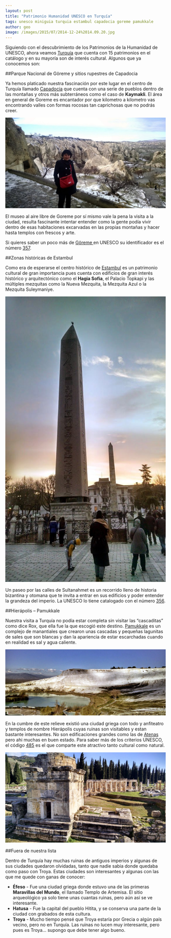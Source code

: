 ```yaml
---
layout: post
title: "Patrimonio Humanidad UNESCO en Turquía"
tags: unesco miniguia turquia estambul capadocia goreme pamukkale
author: geo
image: /images/2015/07/2014-12-24%2014.09.20.jpg
---
```

Siguiendo con el descubrimiento de los Patrimonios de la Humanidad de UNESCO, ahora veamos [Turquía](/tag/turquia) que cuenta con 15 patrimonios en el catálogo y en su mayoría son de interés cultural. Algunos que ya conocemos son:

##Parque Nacional de Göreme y sitios rupestres de Capadocia

Ya hemos platicado nuestra fascinación por este lugar en el centro de Turquía llamado [Capadocia](/tag/capadocia/) que cuenta con una serie de pueblos dentro de las montañas y otros más subterráneos como el caso de **Kaymakli**. El área en general de Goreme es encantador por que kilometro a kilometro vas encontrando valles con formas rocosas tan caprichosas que no podrás creer.

![Rox en el Museo de Goreme](/images/2015/07/2014-12-24%2012.34.11.jpg)

El museo al aire libre de Goreme por sí mismo vale la pena la visita a la ciudad, resulta fascinante intentar entender como la gente podía vivir dentro de esas habitaciones excarvadas en las propias montañas y hacer hasta templos con frescos y arte.

Si quieres saber un poco más de [Göreme ](/tag/goreme) en UNESCO su identificador es el número [357](http://whc.unesco.org/en/list/357).

##Zonas históricas de Estambul

Como era de esperarse el centro histórico de [Estambul](/tag/estambul) es un patrimonio cultural de gran importancia pues cuenta con edificios de gran interés histórico y arquitectónico como el **Hagia Sofia**, el Palacio Topkapi y las múltiples mezquitas como la Nueva Mezquita, la Mezquita Azul o la Mezquita Suleymaniye.

![Hipodromo de Constantino, Estambul](/images/2015/07/2014-12-20%2016.34.53.jpg)

Un paseo por las calles de Sultanahmet es un recorrido lleno de historia bizantina y otomana que te invita a entrar en sus edificios y poder entender la grandeza del imperio. La UNESCO lo tiene catalogado con el número [356](http://whc.unesco.org/en/list/356).

##Hierápolis – Pamukkale

Nuestra visita a Turquía no podía estar completa sin visitar las “cascaditas” como dice Rox, que ella fue la que escogió este destino. [Pamukkale](/tag/pamukkale) es un complejo de manantiales que crearon unas cascadas y pequeñas lagunitas de sales que son blancas y dan la apariencia de estar escarchadas cuando en realidad es sal y agua caliente.

![Cascadas de Pamukkale](/images/2015/07/2014-12-22%2009.53.42.jpg)

En la cumbre de este relieve existió una ciudad griega con todo y anfiteatro y templos de nombre Hierápolis cuyas ruinas son visitables y estan bastante interesantes. No son edificaciones grandes como las de [Atenas](/tag/atenas) pero ahi muchas en buen estado. Para saber más de los criterios UNESCO, el código [485](http://whc.unesco.org/en/list/485) es el que comparte este atractivo tanto cultural como natural.

![Ruinas de Hierápolis, Turquía](/images/2015/07/2014-12-22%2011.00.03.jpg)

##Fuera de nuestra lista

Dentro de Turquía hay muchas ruinas de antiguos imperios y algunas de sus ciudades quedaron olvidadas, tanto que nadie sabia donde quedaba como paso con Troya. Estas ciudades son interesantes y algunas con las que me quede con ganas de conocer:

* **Éfeso** - Fue una ciudad griega donde estuvo una de las primeras **Maravillas del Mundo**, el llamado Templo de Artemisa. El sitio arqueológico ya solo tiene unas cuantas ruinas, pero aún así se ve interesante.
* **Hatusa** - Fue la capital del pueblo Hitita, y se conserva una parte de la ciudad con grabados de esta cultura.
* **Troya** - Mucho tiempo pensé que Troya estaría por Grecia o algún país vecino, pero no en Turquía. Las ruinas no lucen muy interesante, pero pues es Troya… supongo que debe tener algo bueno.
